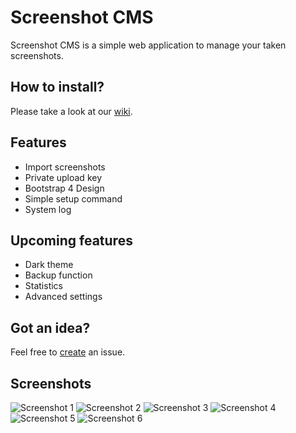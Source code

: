 # Screenshot CMS
Screenshot CMS is a simple web application to manage your taken screenshots.

## How to install?
Please take a look at our <a href="https://github.com/siemen6/Screenshot-CMS/wiki/Installation">wiki</a>.

## Features
- Import screenshots
- Private upload key
- Bootstrap 4 Design
- Simple setup command
- System log

## Upcoming features
- Dark theme
- Backup function
- Statistics
- Advanced settings

## Got an idea?
Feel free to <a href="https://github.com/siemen6/Screenshot-CMS/issues/new">create</a> an issue.

## Screenshots
![Screenshot 1](https://i.siemenrotensen.nl/oTQXOXLXv)
![Screenshot 2](https://i.siemenrotensen.nl/n4L71C6Sd)
![Screenshot 3](https://i.siemenrotensen.nl/IjF13x6sN)
![Screenshot 4](https://i.siemenrotensen.nl/wRg1kTNvn)
![Screenshot 5](https://i.siemenrotensen.nl/nXwv16EnV)
![Screenshot 6](https://i.siemenrotensen.nl/oXETKCY07)
